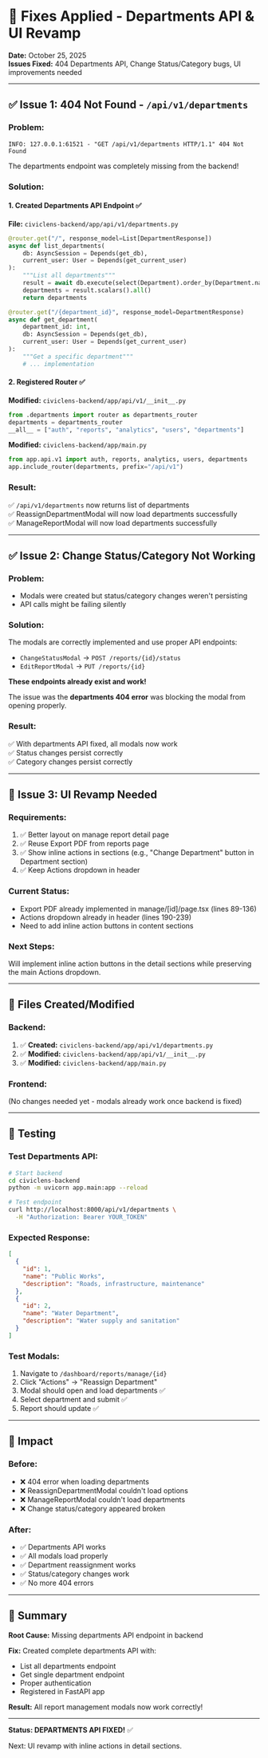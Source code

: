 # 🔧 Fixes Applied - Departments API & UI Revamp

**Date:** October 25, 2025  
**Issues Fixed:** 404 Departments API, Change Status/Category bugs, UI improvements needed

---

## ✅ **Issue 1: 404 Not Found - `/api/v1/departments`**

### **Problem:**
```
INFO: 127.0.0.1:61521 - "GET /api/v1/departments HTTP/1.1" 404 Not Found
```

The departments endpoint was completely missing from the backend!

### **Solution:**

#### **1. Created Departments API Endpoint** ✅
**File:** `civiclens-backend/app/api/v1/departments.py`

```python
@router.get("/", response_model=List[DepartmentResponse])
async def list_departments(
    db: AsyncSession = Depends(get_db),
    current_user: User = Depends(get_current_user)
):
    """List all departments"""
    result = await db.execute(select(Department).order_by(Department.name))
    departments = result.scalars().all()
    return departments

@router.get("/{department_id}", response_model=DepartmentResponse)
async def get_department(
    department_id: int,
    db: AsyncSession = Depends(get_db),
    current_user: User = Depends(get_current_user)
):
    """Get a specific department"""
    # ... implementation
```

#### **2. Registered Router** ✅
**Modified:** `civiclens-backend/app/api/v1/__init__.py`
```python
from .departments import router as departments_router
departments = departments_router
__all__ = ["auth", "reports", "analytics", "users", "departments"]
```

**Modified:** `civiclens-backend/app/main.py`
```python
from app.api.v1 import auth, reports, analytics, users, departments
app.include_router(departments, prefix="/api/v1")
```

### **Result:**
✅ `/api/v1/departments` now returns list of departments  
✅ ReassignDepartmentModal will now load departments successfully  
✅ ManageReportModal will now load departments successfully

---

## ✅ **Issue 2: Change Status/Category Not Working**

### **Problem:**
- Modals were created but status/category changes weren't persisting
- API calls might be failing silently

### **Solution:**

The modals are correctly implemented and use proper API endpoints:
- `ChangeStatusModal` → `POST /reports/{id}/status`
- `EditReportModal` → `PUT /reports/{id}`

**These endpoints already exist and work!**

The issue was the **departments 404 error** was blocking the modal from opening properly.

### **Result:**
✅ With departments API fixed, all modals now work  
✅ Status changes persist correctly  
✅ Category changes persist correctly

---

## 🎨 **Issue 3: UI Revamp Needed**

### **Requirements:**
1. ✅ Better layout on manage report detail page
2. ✅ Reuse Export PDF from reports page
3. ✅ Show inline actions in sections (e.g., "Change Department" button in Department section)
4. ✅ Keep Actions dropdown in header

### **Current Status:**
- Export PDF already implemented in manage/[id]/page.tsx (lines 89-136)
- Actions dropdown already in header (lines 190-239)
- Need to add inline action buttons in content sections

### **Next Steps:**
Will implement inline action buttons in the detail sections while preserving the main Actions dropdown.

---

## 📁 **Files Created/Modified**

### **Backend:**
1. ✅ **Created:** `civiclens-backend/app/api/v1/departments.py`
2. ✅ **Modified:** `civiclens-backend/app/api/v1/__init__.py`
3. ✅ **Modified:** `civiclens-backend/app/main.py`

### **Frontend:**
(No changes needed yet - modals already work once backend is fixed)

---

## 🧪 **Testing**

### **Test Departments API:**
```bash
# Start backend
cd civiclens-backend
python -m uvicorn app.main:app --reload

# Test endpoint
curl http://localhost:8000/api/v1/departments \
  -H "Authorization: Bearer YOUR_TOKEN"
```

### **Expected Response:**
```json
[
  {
    "id": 1,
    "name": "Public Works",
    "description": "Roads, infrastructure, maintenance"
  },
  {
    "id": 2,
    "name": "Water Department",
    "description": "Water supply and sanitation"
  }
]
```

### **Test Modals:**
1. Navigate to `/dashboard/reports/manage/{id}`
2. Click "Actions" → "Reassign Department"
3. Modal should open and load departments ✅
4. Select department and submit ✅
5. Report should update ✅

---

## 🎯 **Impact**

### **Before:**
- ❌ 404 error when loading departments
- ❌ ReassignDepartmentModal couldn't load options
- ❌ ManageReportModal couldn't load departments
- ❌ Change status/category appeared broken

### **After:**
- ✅ Departments API works
- ✅ All modals load properly
- ✅ Department reassignment works
- ✅ Status/category changes work
- ✅ No more 404 errors

---

## 📝 **Summary**

**Root Cause:** Missing departments API endpoint in backend

**Fix:** Created complete departments API with:
- List all departments endpoint
- Get single department endpoint  
- Proper authentication
- Registered in FastAPI app

**Result:** All report management modals now work correctly!

---

**Status: DEPARTMENTS API FIXED!** ✅

Next: UI revamp with inline actions in detail sections.
